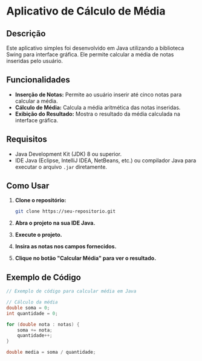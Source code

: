 
# Aplicativo de Cálculo de Média

## Descrição
Este aplicativo simples foi desenvolvido em Java utilizando a biblioteca Swing para interface gráfica. Ele permite calcular a média de notas inseridas pelo usuário.

## Funcionalidades
- **Inserção de Notas:** Permite ao usuário inserir até cinco notas para calcular a média.
- **Cálculo de Média:** Calcula a média aritmética das notas inseridas.
- **Exibição do Resultado:** Mostra o resultado da média calculada na interface gráfica.

## Requisitos
- Java Development Kit (JDK) 8 ou superior.
- IDE Java (Eclipse, IntelliJ IDEA, NetBeans, etc.) ou compilador Java para executar o arquivo `.jar` diretamente.

## Como Usar
1. **Clone o repositório:**
   ```bash
   git clone https://seu-repositorio.git
   ```
   
2. **Abra o projeto na sua IDE Java.**

3. **Execute o projeto.**

4. **Insira as notas nos campos fornecidos.**

5. **Clique no botão "Calcular Média" para ver o resultado.**

## Exemplo de Código

```java
// Exemplo de código para calcular média em Java

// Cálculo da média
double soma = 0;
int quantidade = 0;

for (double nota : notas) {
    soma += nota;
    quantidade++;
}

double media = soma / quantidade;
